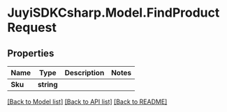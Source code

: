 
# JuyiSDKCsharp.Model.FindProductRequest

## Properties

Name | Type | Description | Notes
------------ | ------------- | ------------- | -------------
**Sku** | **string** |  | 

[[Back to Model list]](../README.md#documentation-for-models)
[[Back to API list]](../README.md#documentation-for-api-endpoints)
[[Back to README]](../README.md)

